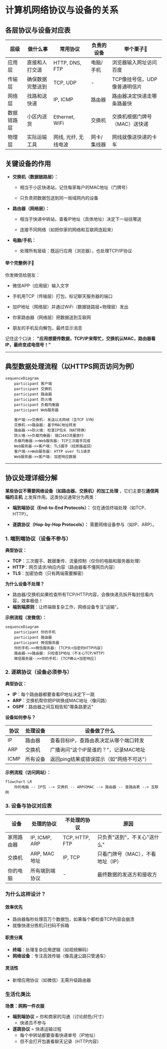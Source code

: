 # 计算机网络协议与设备的关系

## 各层协议与设备对应表
| 层级         | 做什么事           | 常用协议                | 负责的设备     | 举个栗子🌰                         |
|--------------|--------------------|-------------------------|----------------|------------------------------------|
| 应用层       | 直接和人打交道     | HTTP, DNS, FTP          | 电脑/手机      | 浏览器输入网址访问百度             |
| 传输层       | 确保数据完整送到   | TCP, UDP                | -              | TCP像挂号信，UDP像普通明信片       |
| 网络层       | 找路和送快递       | IP, ICMP                | 路由器         | 路由器决定快递走哪条路最快         |
| 数据链路层   | 小区内送货         | Ethernet, WiFi          | 交换机         | 交换机根据门牌号（MAC）送快递      |
| 物理层       | 实际运输工具       | 网线, 光纤, 无线电波     | 网卡/集线器     | 网线就像送快递的卡车               |


## 关键设备的作用
 - **交换机（数据链路层）：**

    - 相当于小区快递站，记住每家每户的MAC地址（门牌号）

    - 只负责把数据包送到同一局域网内的设备

 - **路由器（网络层）：**

    - 相当于快递中转站，查看IP地址（具体地址）决定下一站往哪送

    - 连接不同网络（如把你家的网络和互联网连起来）

 - **电脑/手机：**

     - 处理所有层级：既运行应用（浏览器），也处理TCP/IP协议


#### 举个完整例子🌰
你发微信给朋友：

 - 微信APP（应用层）输入文字

 - 手机用TCP（传输层）打包，标记聊天服务器的端口

 - 加IP地址（网络层）并通过WiFi（数据链路层+物理层）发出

 - 你家路由器（网络层）把数据送到互联网

 - 朋友的手机反向解包，最终显示消息

 记住这个口诀：
**"应用想要传数据，TCP/IP来帮忙，交换机认MAC，路由器看IP，最终变成电信号！"**

---

## 典型数据处理流程（以HTTPS网页访问为例）
```mermaid
sequenceDiagram
    participant 客户端
    participant 交换机
    participant 路由器
    participant 防火墙
    participant 负载均衡器
    participant Web服务器

    客户端->>交换机: 发送以太网帧（含TCP SYN）
    交换机->>路由器: 基于MAC地址转发
    路由器->>防火墙: 检查IP包头（NAT转换）
    防火墙->>负载均衡器: 端口443流量放行
    负载均衡器->>Web服务器: TCP三次握手完成
    Web服务器->>客户端: TLS握手（经原路返回）
    客户端->>Web服务器: HTTP over TLS请求
    Web服务器->>客户端: 加密响应数据
```
---
## 协议处理详细分解
**某些协议不需要网络设备（如路由器、交换机）的加工处理** ，它们主要在**通信两端的主机** 上发挥作用。这类协议通常分为两类：

 - **端到端协议（End-to-End Protocols）：** 仅在通信终端处理（如TCP、HTTP）。

 - **逐跳协议（Hop-by-Hop Protocols）：** 需要网络设备参与（如IP、ARP）。


### 1. 端到端协议（设备不参与）

**典型协议：**
- **TCP**：三次握手、数据重传、流量控制（仅你的电脑和服务器处理）
- **HTTP**：网页请求/响应内容（路由器看不懂网页内容）
- **TLS**：加密协商（只有两端需要解密）

**为什么设备不处理？**
- 路由器/交换机如果检查所有TCP/HTTP内容，会像快递员拆开每封信看内容，效率极低！
- **端到端原则**：让终端做复杂工作，网络设备专注"运输"。

**示例流程（发微信）：**

```mermaid
sequenceDiagram
    participant 你的手机
    participant 路由器
    participant 微信服务器
    你的手机->>微信服务器: [TCP头+加密的HTTP内容]
    路由器->>路由器: 只检查IP地址（不关心TCP/HTTP）
    微信服务器-->>你的手机: [TCP确认+加密响应]
```



### 2. 逐跳协议（设备必须参与）

**典型协议：**
- **IP**：每个路由器都要查看IP地址决定下一跳
- **ARP**：交换机帮你把IP转换成MAC地址（像问路）
- **OSPF**：路由器之间互相告知"哪条路更近"

**设备如何参与？**

| 协议 | 处理设备 | 设备做了什么 |
|------|----------|--------------|
| IP   | 路由器   | 查看目标IP，查路由表决定从哪个端口转发 |
| ARP  | 交换机   | 广播询问"这个IP是谁的？"，记录MAC地址 |
| ICMP | 所有设备 | 返回ping结果或错误提示（如"网络不可达"） |

**示例流程（访问网站）：**

```mermaid
flowchart LR
    你的电脑 -- IP包 --> 交换机 -- ARP问MAC --> 路由器 -- 查路由表 --> 互联网
```


### 3. 设备与协议对应表

| 设备       | 处理的协议      | 不处理的协议    | 原因                       |
|------------|----------------|----------------|----------------------------|
| 家用路由器 | IP, ICMP, ARP  | TCP, HTTP, FTP | 只负责"送到"，不关心"送什么" |
| 交换机     | ARP, MAC地址   | IP, TCP        | 只看门牌号（MAC），不看地址（IP） |
| 你的电脑   | 所有端到端协议  | -              | 最终数据的发送方和接收方     |



### 为什么这样设计？

#### 效率优先
- 路由器每秒处理百万个数据包，如果每个都检查TCP内容会崩溃
- 就像快递分拣机只扫码不拆箱

#### 职责分离
- **终端**：处理复杂应用逻辑（如视频解码）
- **网络设备**：专注高效传输（像高速公路只管通车）

#### 灵活性
- 新增应用协议（如微信）无需升级路由器



### 生活化类比

**场景：网购一件衣服**

- **端到端协议** = 你和商家的沟通（讨论颜色/尺寸）
  - 快递员不参与
- **逐跳协议** = 快递运输过程
  - 每个中转站都要查看快递单号（IP地址）
  - 但不会打开包裹看聊天记录（HTTP内容）